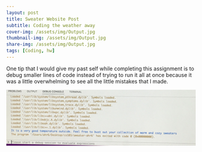 ```yaml
---
layout: post
title: Sweater Website Post 
subtitle: Coding the weather away
cover-img: /assets/img/Output.jpg
thumbnail-img: /assets/img/Output.jpg
share-img: /assets/img/Output.jpg
tags: [Coding, hw]
---
```

One tip that I would give my past self while completing this assignment is to debug smaller lines of code instead of trying to run it all at once because it was a little overwhelming to see all the little mistakes that I made. 



![Output](/assets/img/Output.jpg "Output")







